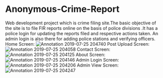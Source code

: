 # Anonymous-Crime-Report
Web development project which is crime filing site.The basic objective of the site is to file FIR reports online on the basis of police divisions .It has a police login for updating the reports filed and respective actions taken. An admin login is also there for adding police stations and verifying officers.
Home Screen:
![Annotation 2019-07-25 204740](https://user-images.githubusercontent.com/37999184/61885450-a9da1700-af1f-11e9-9cf5-b8aa839b974b.jpg)
Post Upload Screen:
![Annotation 2019-07-25 204058](https://user-images.githubusercontent.com/37999184/61885599-e574e100-af1f-11e9-92aa-d37f336ade06.jpg)
Contact Screen:
![Annotation 2019-07-25 204125](https://user-images.githubusercontent.com/37999184/61885744-3258b780-af20-11e9-8bfc-1e9b224a8074.jpg)
About Screen:
![Annotation 2019-07-25 204146](https://user-images.githubusercontent.com/37999184/61885799-4c929580-af20-11e9-93d3-82d219747c72.jpg)
Admin Login Screen:
![Annotation 2019-07-25 204206](https://user-images.githubusercontent.com/37999184/61885873-6af89100-af20-11e9-8724-582b6a800820.jpg)
Admin View Screen:
![Annotation 2019-07-25 204247](https://user-images.githubusercontent.com/37999184/61886052-ca56a100-af20-11e9-9f29-604ac49d0b1c.jpg)

